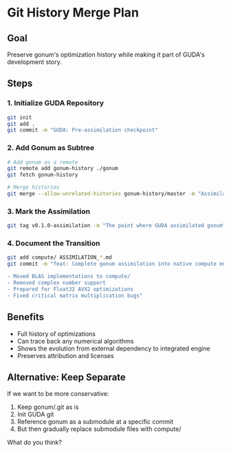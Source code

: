 # Git History Merge Plan

## Goal
Preserve gonum's optimization history while making it part of GUDA's development story.

## Steps

### 1. Initialize GUDA Repository
```bash
git init
git add .
git commit -m "GUDA: Pre-assimilation checkpoint"
```

### 2. Add Gonum as Subtree
```bash
# Add gonum as a remote
git remote add gonum-history ./gonum
git fetch gonum-history

# Merge histories
git merge --allow-unrelated-histories gonum-history/master -m "Assimilate gonum compute engine into GUDA"
```

### 3. Mark the Assimilation
```bash
git tag v0.1.0-assimilation -m "The point where GUDA assimilated gonum"
```

### 4. Document the Transition
```bash
git add compute/ ASSIMILATION_*.md
git commit -m "feat: Complete gonum assimilation into native compute engine

- Moved BLAS implementations to compute/
- Removed complex number support
- Prepared for Float32 AVX2 optimizations
- Fixed critical matrix multiplication bugs"
```

## Benefits
- Full history of optimizations
- Can trace back any numerical algorithms
- Shows the evolution from external dependency to integrated engine
- Preserves attribution and licenses

## Alternative: Keep Separate
If we want to be more conservative:
1. Keep gonum/.git as is
2. Init GUDA git
3. Reference gonum as a submodule at a specific commit
4. But then gradually replace submodule files with compute/

What do you think?